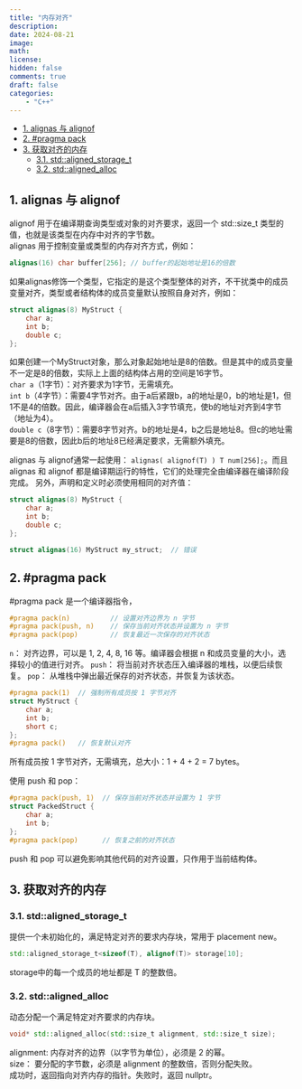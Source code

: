 ```yaml
---
title: "内存对齐"
description: 
date: 2024-08-21
image: 
math: 
license: 
hidden: false
comments: true
draft: false
categories:
    - "C++"
---
```



- [1. alignas 与 alignof](#1-alignas-与-alignof)
- [2. #pragma pack](#2-pragma-pack)
- [3. 获取对齐的内存](#3-获取对齐的内存)
  - [3.1. std::aligned\_storage\_t](#31-stdaligned_storage_t)
  - [3.2. std::aligned\_alloc](#32-stdaligned_alloc)




## 1. alignas 与 alignof
alignof 用于在编译期查询类型或对象的对齐要求，返回一个 std::size_t 类型的值，也就是该类型在内存中对齐的字节数。   
alignas 用于控制变量或类型的内存对齐方式，例如：  
```c++
alignas(16) char buffer[256]; // buffer的起始地址是16的倍数   
```
如果alignas修饰一个类型，它指定的是这个类型整体的对齐，不干扰类中的成员变量对齐，类型或者结构体的成员变量默认按照自身对齐，例如：   
```c++
struct alignas(8) MyStruct {
    char a;      
    int b;       
    double c;   
};    
```
如果创建一个MyStruct对象，那么对象起始地址是8的倍数。但是其中的成员变量不一定是8的倍数，实际上上面的结构体占用的空间是16字节。   
`char a`（1字节）：对齐要求为1字节，无需填充。   
`int b`（4字节）：需要4字节对齐。由于a后紧跟b，a的地址是0，b的地址是1，但1不是4的倍数。因此，编译器会在a后插入3字节填充，使b的地址对齐到4字节（地址为4）。   
`double c`（8字节）：需要8字节对齐。b的地址是4，b之后是地址8。但c的地址需要是8的倍数，因此b后的地址8已经满足要求，无需额外填充。    


alignas 与 alignof通常一起使用：  `alignas( alignof(T) ) T num[256];`。而且 alignas 和 alignof 都是编译期运行的特性，它们的处理完全由编译器在编译阶段完成。
另外，声明和定义时必须使用相同的对齐值：  
```c++
struct alignas(8) MyStruct {
    char a;      
    int b;       
    double c;   
};

struct alignas(16) MyStruct my_struct;  // 错误  
```


## 2. #pragma pack
#pragma pack 是一个编译器指令，
```c++ 
#pragma pack(n)          // 设置对齐边界为 n 字节
#pragma pack(push, n)    // 保存当前对齐状态并设置为 n 字节
#pragma pack(pop)        // 恢复最近一次保存的对齐状态
```
`n`：    对齐边界，可以是 1, 2, 4, 8, 16 等。编译器会根据 n 和成员变量的大小，选择较小的值进行对齐。
`push`： 将当前对齐状态压入编译器的堆栈，以便后续恢复。
`pop`：  从堆栈中弹出最近保存的对齐状态，并恢复为该状态。

```c++
#pragma pack(1)  // 强制所有成员按 1 字节对齐
struct MyStruct {
    char a;   
    int b;    
    short c;  
};
#pragma pack()   // 恢复默认对齐
```
所有成员按 1 字节对齐，无需填充，总大小：1 + 4 + 2 = 7 bytes。  

使用 push 和 pop：   
```c++
#pragma pack(push, 1)  // 保存当前对齐状态并设置为 1 字节
struct PackedStruct {
    char a;
    int b;
};
#pragma pack(pop)      // 恢复之前的对齐状态
```
push 和 pop 可以避免影响其他代码的对齐设置，只作用于当前结构体。   



## 3. 获取对齐的内存

### 3.1. std::aligned_storage_t
提供一个未初始化的，满足特定对齐的要求内存块，常用于 placement new。   
```cpp
std::aligned_storage_t<sizeof(T), alignof(T)> storage[10]; 
````
storage中的每一个成员的地址都是 T 的整数倍。  


### 3.2. std::aligned_alloc
动态分配一个满足特定对齐要求的内存块。    
```cpp
void* std::aligned_alloc(std::size_t alignment, std::size_t size);
```
alignment: 内存对齐的边界（以字节为单位），必须是 2 的幂。      
size：     要分配的字节数，必须是 alignment 的整数倍，否则分配失败。   
成功时，返回指向对齐内存的指针。失败时，返回 nullptr。    




